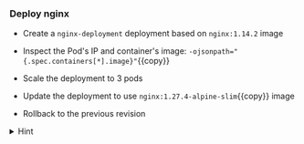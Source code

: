
### Deploy nginx

* Create a `nginx-deployment` deployment based on `nginx:1.14.2` image

* Inspect the Pod's IP and container's image: `-ojsonpath="{.spec.containers[*].image}"`{{copy}}

* Scale the deployment to 3 pods
 
* Update the deployment to use `nginx:1.27.4-alpine-slim`{{copy}} image

* Rollback to the previous revision

<details>
<summary>Hint</summary>
 Create deployment <code>kubectl create deployment nginx-deployment --image=nginx:1.14.2</code> 
 <br><br>

 Get Pods IP: <code>kubectl get $(kubectl  get po -l app=nginx-deployment -oname)  -ojsonpath="{.status.podIP}"</code>
 <br><br>

 Get container image: <code>kubectl get po nginx-... -ojsonpath="{.spec.containers[*].image}"</code>
 <br><br>

 Scale deployment <code>kubectl scale deployment nginx-deployment --replicas 3</code>
 <br><br>

 Update deployment image <code>kubectl set image deployments nginx-deployment nginx=nginx:1.27.4-alpine-slim</code>
 <br><br>
 
 Check revisions <code>kubectl rollout history deployment nginx-deployment</code>
 Rollback to the previous revision <code>kubectl rollout undo deployment nginx-deployment --to-revision=1</code>
</details>